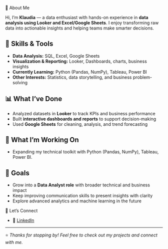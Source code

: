 👋 About Me  

Hi, I’m **Klaudia** — a data enthusiast with hands-on experience in **data analysis using Looker and Excel/Google Sheets**. I enjoy transforming raw data into actionable insights and helping teams make smarter decisions.  

## 🔎 Skills & Tools  
- **Data Analysis:** SQL, Excel, Google Sheets  
- **Visualization & Reporting:** Looker, Dashboards, charts, business insights  
- **Currently Learning:** Python (Pandas, NumPy), Tableau, Power BI  
- **Other Interests:** Statistics, data storytelling, and business problem-solving  

## 📊 What I’ve Done  
- Analyzed datasets in **Looker** to track KPIs and business performance  
- Built **interactive dashboards and reports** to support decision-making  
- Used **Google Sheets** for cleaning, analysis, and trend forecasting  

## 🌱 What I’m Working On  
- Expanding my technical toolkit with Python (Pandas, NumPy), Tableau, Power BI.  

## 🚀 Goals  
- Grow into a **Data Analyst role** with broader technical and business impact  
- Keep improving communication skills to present insights with clarity  
- Explore advanced analytics and machine learning in the future  

🤝 Let’s Connect  
- 💼 [LinkedIn](https://www.linkedin.com/in/kld-pietrzak/)

 
---
⭐️ *Thanks for stopping by! Feel free to check out my projects and connect with me.*  
